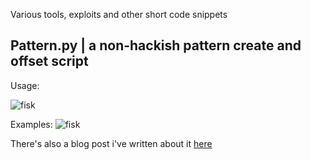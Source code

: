 Various tools, exploits and other short code snippets 


## Pattern.py | a non-hackish pattern create and offset script

Usage:

![fisk](http://tomasuh.github.io/images/patternhelp.png)

Examples:
![fisk](http://tomasuh.github.io/images/pattern1.py.png)

There's also a blog post i've written about it [here](http://tomasuh.github.io/2015/01/17/Pattern-create-and-offset.html)